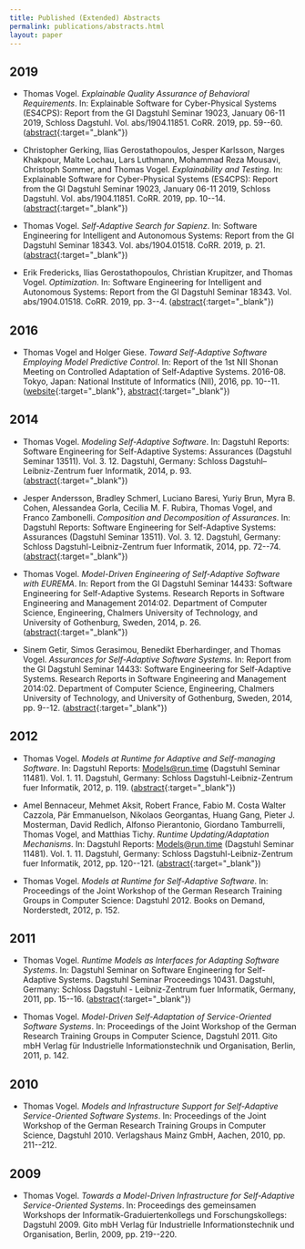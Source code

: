 ```yaml
---
title: Published (Extended) Abstracts
permalink: publications/abstracts.html
layout: paper
---
```


## 2019

* Thomas Vogel. _Explainable Quality Assurance of Behavioral Requirements_. In: Explainable Software for Cyber-Physical Systems (ES4CPS): Report from the GI Dagstuhl Seminar 19023, January 06-11 2019, Schloss Dagstuhl. Vol. abs/1904.11851. CoRR. 2019, pp. 59--60. ([abstract](https://arxiv.org/abs/1904.11851){:target="_blank"})

* Christopher Gerking, Ilias Gerostathopoulos, Jesper Karlsson, Narges Khakpour, Malte Lochau, Lars Luthmann, Mohammad Reza Mousavi, Christoph Sommer, and Thomas Vogel. _Explainability and Testing_. In: Explainable Software for Cyber-Physical Systems (ES4CPS): Report from the GI Dagstuhl Seminar 19023, January 06-11 2019, Schloss Dagstuhl. Vol. abs/1904.11851. CoRR. 2019, pp. 10--14. ([abstract](https://arxiv.org/abs/1904.11851){:target="_blank"})

* Thomas Vogel. _Self-Adaptive Search for Sapienz_. In: Software Engineering for Intelligent and Autonomous Systems: Report from the GI Dagstuhl Seminar 18343. Vol. abs/1904.01518. CoRR. 2019, p. 21. ([abstract](https://arxiv.org/abs/1904.01518){:target="_blank"})

* Erik Fredericks, Ilias Gerostathopoulos, Christian Krupitzer, and Thomas Vogel. _Optimization_. In: Software Engineering for Intelligent and Autonomous Systems: Report from the GI Dagstuhl Seminar 18343. Vol. abs/1904.01518. CoRR. 2019, pp. 3--4. ([abstract](https://arxiv.org/abs/1904.01518){:target="_blank"})

## 2016

* Thomas Vogel and Holger Giese. _Toward Self-Adaptive Software Employing Model Predictive Control_. In: Report of the 1st NII Shonan Meeting on Controlled Adaptation of Self-Adaptive Systems. 2016-08. Tokyo, Japan: National Institute of Informatics (NII), 2016, pp. 10--11. ([website](https://shonan.nii.ac.jp/seminars/077/){:target="_blank"}, [abstract](https://shonan.nii.ac.jp/docs/No-077.pdf){:target="_blank"})

## 2014

* Thomas Vogel. _Modeling Self-Adaptive Software_. In: Dagstuhl Reports: Software Engineering for Self-Adaptive Systems: Assurances (Dagstuhl Seminar 13511). Vol. 3. 12. Dagstuhl, Germany: Schloss Dagstuhl–Leibniz-Zentrum fuer Informatik, 2014, p. 93. ([abstract](https://doi.org/10.4230/DagRep.3.12.67){:target="_blank"})

* Jesper Andersson, Bradley Schmerl, Luciano Baresi, Yuriy Brun, Myra B. Cohen, Alessandea Gorla, Cecilia M. F. Rubira, Thomas Vogel, and Franco Zambonelli. _Composition and Decomposition of Assurances_. In: Dagstuhl Reports: Software Engineering for Self-Adaptive Systems: Assurances (Dagstuhl Seminar 13511). Vol. 3. 12. Dagstuhl, Germany: Schloss Dagstuhl-Leibniz-Zentrum fuer Informatik, 2014, pp. 72--74. ([abstract](https://doi.org/10.4230/DagRep.3.12.67){:target="_blank"})

* Thomas Vogel. _Model-Driven Engineering of Self-Adaptive Software with EUREMA_. In: Report from the GI Dagstuhl Seminar 14433: Software Engineering for Self-Adaptive Systems. Research Reports in Software Engineering and Management 2014:02. Department of Computer Science, Engineering, Chalmers University of Technology, and University of Gothenburg, Sweden, 2014, p. 26. ([abstract](http://hdl.handle.net/2077/37775){:target="_blank"})

* Sinem Getir, Simos Gerasimou, Benedikt Eberhardinger, and Thomas Vogel. _Assurances for Self-Adaptive Software Systems_. In: Report from the GI Dagstuhl Seminar 14433: Software Engineering for Self-Adaptive Systems. Research Reports in Software Engineering and Management 2014:02. Department of Computer Science, Engineering, Chalmers University of Technology, and University of Gothenburg, Sweden, 2014, pp. 9--12. ([abstract](http://hdl.handle.net/2077/37775){:target="_blank"})

## 2012

* Thomas Vogel. _Models at Runtime for Adaptive and Self-managing Software_. In: Dagstuhl Reports: Models@run.time (Dagstuhl Seminar 11481). Vol. 1. 11. Dagstuhl, Germany: Schloss Dagstuhl-Leibniz-Zentrum fuer Informatik, 2012, p. 119. ([abstract](https://doi.org/10.4230/DagRep.1.11.91){:target="_blank"})

* Amel Bennaceur, Mehmet Aksit, Robert France, Fabio M. Costa Walter Cazzola, Pär Emmanuelson, Nikolaos Georgantas, Huang Gang, Pieter J. Mosterman, David Redlich, Alfonso Pierantonio, Giordano Tamburrelli, Thomas Vogel, and Matthias Tichy. _Runtime Updating/Adaptation Mechanisms_.
In: Dagstuhl Reports: Models@run.time (Dagstuhl Seminar 11481). Vol. 1. 11. Dagstuhl, Germany: Schloss Dagstuhl-Leibniz-Zentrum fuer Informatik, 2012, pp. 120--121. ([abstract](https://doi.org/10.4230/DagRep.1.11.91){:target="_blank"})

* Thomas Vogel. _Models at Runtime for Self-Adaptive Software_. In: Proceedings of the Joint Workshop of the German Research Training Groups in Computer Science: Dagstuhl 2012. Books on Demand, Norderstedt, 2012, p. 152.

## 2011

* Thomas Vogel. _Runtime Models as Interfaces for Adapting Software Systems_. In: Dagstuhl Seminar on Software Engineering for Self-Adaptive Systems. Dagstuhl Seminar Proceedings 10431. Dagstuhl, Germany: Schloss Dagstuhl - Leibniz-Zentrum fuer Informatik, Germany, 2011, pp. 15--16. ([abstract](http://drops.dagstuhl.de/opus/volltexte/2011/3089/){:target="_blank"})

* Thomas Vogel. _Model-Driven Self-Adaptation of Service-Oriented Software Systems_. In: Proceedings of the Joint Workshop of the German Research Training Groups in Computer Science, Dagstuhl 2011. Gito mbH Verlag für Industrielle Informationstechnik und Organisation, Berlin, 2011, p. 142.

## 2010

* Thomas Vogel. _Models and Infrastructure Support for Self-Adaptive Service-Oriented Software Systems_. In: Proceedings of the Joint Workshop of the German Research Training Groups in Computer Science, Dagstuhl 2010. Verlagshaus Mainz GmbH, Aachen, 2010, pp. 211--212.

## 2009

* Thomas Vogel. _Towards a Model-Driven Infrastructure for Self-Adaptive Service-Oriented Systems_. In: Proceedings des gemeinsamen Workshops der Informatik-Graduiertenkollegs und Forschungskollegs: Dagstuhl 2009. Gito mbH Verlag für Industrielle Informationstechnik und Organisation, Berlin, 2009,
pp. 219--220.
